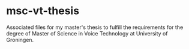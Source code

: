 # msc-vt-thesis
Associated files for my master's thesis to fulfill the requirements for the degree of Master of Science in Voice Technology at University of Groningen.
